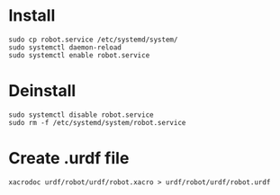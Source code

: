 # Install

```
sudo cp robot.service /etc/systemd/system/
sudo systemctl daemon-reload 
sudo systemctl enable robot.service
```

# Deinstall

```
sudo systemctl disable robot.service
sudo rm -f /etc/systemd/system/robot.service
```


# Create .urdf file 

```
xacrodoc urdf/robot/urdf/robot.xacro > urdf/robot/urdf/robot.urdf
```